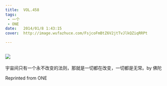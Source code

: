 ```yaml
---
title:	VOL.458
tags:
 - 一个
 - ONE
date:	2014/01/8 1:43:15
cover:	http://image.wufazhuce.com/FsjcoFmBtZ6V2jtTvJlkQZiqRRPt

---
```

![](http://image.wufazhuce.com/FsjcoFmBtZ6V2jtTvJlkQZiqRRPt)
---

宇宙间只有一个永不改变的法则，那就是一切都在改变，一切都是无常。by 佛陀
 
Reprinted from ONE
